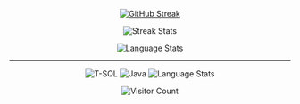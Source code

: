 <p align="middle">
  <a href="https://git.io/streak-stats"><img src="https://github-readme-stats.vercel.app/api?username=mateushzet&show_icons=true&theme=dracula" alt="GitHub Streak" /></a>
</p>
<p align="middle">
  <img src="https://github-readme-streak-stats.herokuapp.com/?user=mateushzet&theme=dracula" alt="Streak Stats">
</p>
<p align="middle">
  <img src="https://github-readme-stats.vercel.app/api/top-langs/?username=mateushzet&theme=dracula&layout=compact&hide_title=true" alt="Language Stats">
</p>

---

</p>
<p align="middle">
  <img src="https://img.shields.io/badge/T--SQL-%232F2F2F.svg?style=flat&logo=microsoft-sql-server&logoColor=white" alt="T-SQL">
    <img src="https://img.shields.io/badge/Java-%23F7A000.svg?style=flat&logo=java&logoColor=white" alt="Java">
    <img src="https://img.shields.io/badge/Spring-%236DB33F.svg?style=flat&logo=spring&logoColor=white" alt="Language Stats">
</p>

<p align="middle">
  <img src="https://profile-counter.glitch.me/mateushzet2/count.svg" alt="Visitor Count">
</p>
